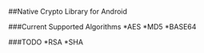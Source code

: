 ##Native Crypto Library for Android

###Current Supported Algorithms
*AES
*MD5
*BASE64

###TODO
*RSA
*SHA


